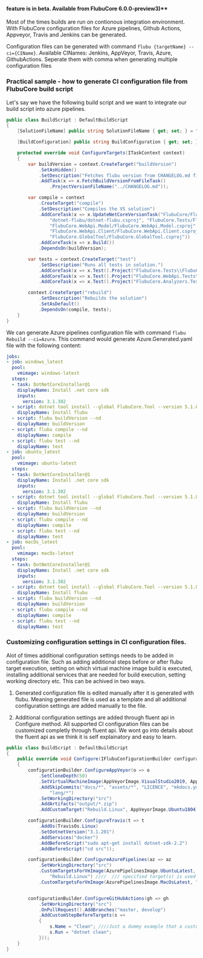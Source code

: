 #### feature is in beta. Available from FlubuCore 6.0.0-preview3)**

Most of the times builds are run on contionous integration environment. With FlubuCore configuration files for Azure pipelines, Github Actions, Appveyor, Travis and Jenkins can be generated.

Configuration files can be generated with command `flubu {targetName} --ci={CIName}`. Available CINames: Jenkins, AppVeyor, Travis, Azure, GithubActions. Seperate them with comma when generating multiple configuration files 

### **Practical sample - how to generate CI configuration file from FlubuCore build script**

 Let's say we have the following build script and we want to integrate our build script into azure pipelines.
 

```c#
public class BuildScript : DefaultBuildScript
{
    [SolutionFileName] public string SolutionFileName { get; set; } = "flubu.sln";

    [BuildConfiguration] public string BuildConfiguration { get; set; } = "Release";

    protected override void ConfigureTargets(ITaskContext context)
    {
        var buildVersion = context.CreateTarget("buildVersion")
            .SetAsHidden()
            .SetDescription("Fetches flubu version from CHANGELOG.md file.")
            .AddTask(x => x.FetchBuildVersionFromFileTask()
                .ProjectVersionFileName("../CHANGELOG.md"));

        var compile = context
            .CreateTarget("compile")
            .SetDescription("Compiles the VS solution")
            .AddCoreTask(x => x.UpdateNetCoreVersionTask("FlubuCore/FlubuCore.csproj",
                "dotnet-flubu/dotnet-flubu.csproj", "FlubuCore.Tests/FlubuCore.Tests.csproj",
                "FlubuCore.WebApi.Model/FlubuCore.WebApi.Model.csproj",
                "FlubuCore.WebApi.Client/FlubuCore.WebApi.Client.csproj", "FlubuCore.WebApi/FlubuCore.WebApi.csproj",
                "FlubuCore.GlobalTool/FlubuCore.GlobalTool.csproj"))
            .AddCoreTask(x => x.Build())
            .DependsOn(buildVersion);

        var tests = context.CreateTarget("test")
            .SetDescription("Runs all tests in solution.")
            .AddCoreTask(x => x.Test().Project("FlubuCore.Tests\\FlubuCore.Tests.csproj"))
            .AddCoreTask(x => x.Test().Project("FlubuCore.WebApi.Tests\\FlubuCore.WebApi.Tests.csproj"))
            .AddCoreTask(x => x.Test().Project("FlubuCore.Analyzers.Tests\\FlubuCore.Analyzers.Tests.csproj"));

        context.CreateTarget("rebuild")
            .SetDescription("Rebuilds the solution")
            .SetAsDefault()
            .DependsOn(compile, tests);
    }
}
```
 
 We can generate Azure pipelines configuration file with command `flubu Rebuild --ci=Azure`. This command would generate Azure.Generated.yaml file with the following content:
 
```yaml
jobs:
- job: windows_latest
  pool:
    vmimage: windows-latest
  steps:
  - task: DotNetCoreInstaller@1
    displayName: Install .net core sdk
    inputs:
      version: 3.1.302
  - script: dotnet tool install --global FlubuCore.Tool --version 5.1.8
    displayName: Install flubu
  - script: flubu buildVersion --nd
    displayName: buildVersion
  - script: flubu compile --nd
    displayName: compile
  - script: flubu test --nd
    displayName: test
- job: ubuntu_latest
  pool:
    vmimage: ubuntu-latest
  steps:
  - task: DotNetCoreInstaller@1
    displayName: Install .net core sdk
    inputs:
      version: 3.1.302
  - script: dotnet tool install --global FlubuCore.Tool --version 5.1.8
    displayName: Install flubu
  - script: flubu buildVersion --nd
    displayName: buildVersion
  - script: flubu compile --nd
    displayName: compile
  - script: flubu test --nd
    displayName: test
- job: macOs_latest
  pool:
    vmimage: macOs-latest
  steps:
  - task: DotNetCoreInstaller@1
    displayName: Install .net core sdk
    inputs:
      version: 3.1.302
  - script: dotnet tool install --global FlubuCore.Tool --version 5.1.8
    displayName: Install flubu
  - script: flubu buildVersion --nd
    displayName: buildVersion
  - script: flubu compile --nd
    displayName: compile
  - script: flubu test --nd
    displayName: test
```

### **Customizing configuration settings in CI configuration files.** 

Alot of times additional configuration settings needs to be added in configuration file. Such as adding additional steps before or after flubu target execution, setting on which virtual machine image build is executed, installing additional services that are needed for build execution, setting working directory etc.
This can be achived in two ways. 

1. Generated configuration file is edited manually after it is generated with flubu. Meaning generated file is used as a template and all additional configuration settings are added manually to the file.

2. Additional configuration settings are added through fluent api in Configure method. All supported CI configuration files can be customized completly through fluent api. We wont go into details about the 
   fluent api as we think it is self explainatory and easy to learn.
   

```c#
public class BuildScript : DefaultBuildScript
{
    public override void Configure(IFlubuConfigurationBuilder configurationBuilder, ILoggerFactory loggerFactory)
    {
        configurationBuilder.ConfigureAppVeyor(o => o
            .SetCloneDepth(50)
            .SetVirtualMachineImage(AppVeyorImage.VisualStudio2019, AppVeyorImage.Ubuntu1804)
            .AddSkipCommits("docs/*", "assets/*", "LICENCE", "mkdocs.yml", "README.md", ".travis.yml", ".gitignore",
                "lang/*")
            .SetWorkingDirectory("src")
            .AddArtifacts("output/*.zip")
            .AddCustomTarget("Rebuild.Linux", AppVeyorImage.Ubuntu1804));

        configurationBuilder.ConfigureTravis(t => t
            .AddOs(TravisOs.Linux)
            .SetDotnetVersion("3.1.201")
            .AddServices("docker")
            .AddBeforeScript("sudo apt-get install dotnet-sdk-2.2")
            .AddBeforeScript("cd src"));

        configurationBuilder.ConfigureAzurePipelines(az => az
            .SetWorkingDirectory("src")
            .CustomTargetsForVmImage(AzurePipelinesImage.UbuntuLatest,
                "Rebuild.Linux") ////  /// specified target(s) is used for flubu script generation. Script is applied only to specified image and target specified in command line is ignored for specified image. can be applied to all other CI suported servers.
            .CustomTargetsForVmImage(AzurePipelinesImage.MacOsLatest, "Rebuild.MacOs"));


        configurationBuilder.ConfigureGitHubActions(gh => gh
            .SetWorkingDirectory("src")
            .OnPullRequest().AddBranches("master, develop")
            .AddCustomStepBeforeTargets(s =>
            {
                s.Name = "Clean"; ////Just a dummy example that a custom step can be added before(or after) flubu target steps. Same applies to all other CI suported servers.
                s.Run = "dotnet clean";
            }));
    }
}
```